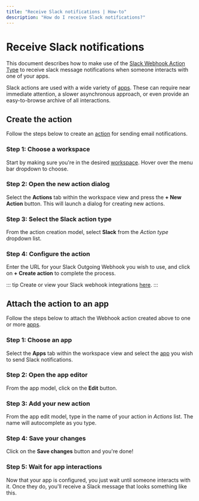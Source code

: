 ```yaml
---
title: "Receive Slack notifications | How-to"
description: "How do I receive Slack notifications?"
---
```


# Receive Slack notifications

This document describes how to make use of the [Slack Webhook Action Type](/reference/action-types/slack-webhook/) to receive slack message notifications when someone interacts with one of your apps.

Slack actions are used with a wide variety of [apps](/reference/apps/). These can require near immediate attention, a slower asynchronous approach, or even provide an easy-to-browse archive of all interactions.

## Create the action

Follow the steps below to create an [action](/reference/actions/) for sending email notifications.

### Step 1: Choose a workspace

Start by making sure you're in the desired [workspace](/reference/workspaces/). Hover over the menu bar dropdown to choose.

<CaptionedImage
  src="/images/navigation/choose-workspace-dropdown.png"
  alt="Image of an expanded dropdown containing a list of available workspaces in the Routegy admin app"
  width="90%"
/>

### Step 2: Open the new action dialog

Select the **Actions** tab within the workspace view and press the **+ New Action** button. This will launch a dialog for creating new actions.

<CaptionedImage
  src="/images/how-tos/create-new-action.png"
  alt="Image highlighting the actions tab and 'New action' button within the Routegy admin app"
  width="90%"
/>

### Step 3: Select the Slack action type

From the action creation model, select **Slack** from the _Action type_ dropdown list.

<CaptionedImage
  src="/images/modals/personal-office-coffee-machine-edit-app-actions-slack.png"
  alt="Image of an expanded dropdown containing a list of available action types with 'Slack' highlighted in the Routegy admin app"
  width="70%"
/>

### Step 4: Configure the action

Enter the URL for your Slack Outgoing Webhook you wish to use, and click on **+ Create action** to complete the process.

::: tip
Create or view your Slack webhook integrations [here](https://slack.com/apps/A0F7VRG6Q-outgoing-webhooks).
:::

<CaptionedImage
  src="/images/modals/personal-office-coffee-machine-edit-app-actions-slack-save.png"
  alt="Image of the completed Slack action in the 'New action' dialog with the 'Create action' button highlighted in the Routegy admin app"
  width="70%"
/>

## Attach the action to an app

Follow the steps below to attach the Webhook action created above to one or more [apps](/reference/apps/).

### Step 1: Choose an app

Select the **Apps** tab within the workspace view and select the [app](/reference/apps/) you wish to send Slack notifications.

<CaptionedImage
  src="/images/how-tos/edit-app.png"
  alt="Image highlighting the Apps tab and selection of a 'Coffee machine' app within the Routegy admin app"
  width="90%"
/>

### Step 2: Open the app editor

From the app model, click on the **Edit** button.

<CaptionedImage
  src="/images/modals/personal-office-coffee-machine-edit-app.png"
  alt="Image showing a 'Coffee machine' app in the app editor with the Edit button highlighted in the Routegy admin app"
  width="70%"
/>

### Step 3: Add your new action

From the app edit model, type in the name of your action in _Actions_ list. The name will autocomplete as you type.

<CaptionedImage
  src="/images/modals/personal-office-coffee-machine-edit-app-actions-slack.png"
  alt="Image showing the Slack action being added to a 'Coffee machine' app using the app editor in the Routegy admin app"
  width="70%"
/>

### Step 4: Save your changes

Click on the **Save changes** button and you're done!

<CaptionedImage
  src="/images/modals/personal-office-coffee-machine-edit-app-actions-slack-save.png"
  alt="Image highlighting the 'Save changes' button in the app editor in the Routegy admin app"
  width="70%"
/>

### Step 5: Wait for app interactions

Now that your app is configured, you just wait until someone interacts with it. Once they do, you'll receive a Slack message that looks something like this.

<CaptionedImage
  src="/images/actions/personal-office-coffee-machine-slack.png"
  alt="Image of a Slack message cfreated by an interaction with a Routegy app named 'Coffee machine' using the Slack action and associated template defined earlier in this tutorial"
  width="90%"
/>
